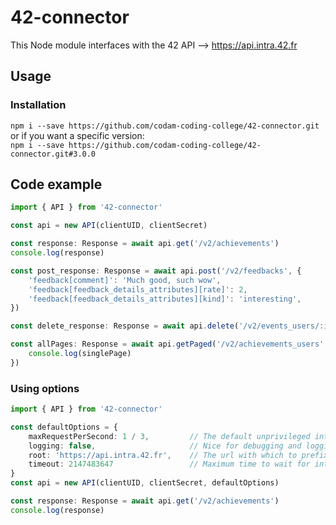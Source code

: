 # 42-connector
This Node module interfaces with the 42 API --> https://api.intra.42.fr

## Usage
### Installation
`npm i --save https://github.com/codam-coding-college/42-connector.git`
<br>
or if you want a specific version:
<br>
`npm i --save https://github.com/codam-coding-college/42-connector.git#3.0.0`

## Code example
```typescript
import { API } from '42-connector'

const api = new API(clientUID, clientSecret)

const response: Response = await api.get('/v2/achievements')
console.log(response)

const post_response: Response = await api.post('/v2/feedbacks', {
	'feedback[comment]': 'Much good, such wow',
	'feedback[feedback_details_attributes][rate]': 2,
	'feedback[feedback_details_attributes][kind]': 'interesting',
})

const delete_response: Response = await api.delete('/v2/events_users/:id')

const allPages: Response = await api.getPaged('/v2/achievements_users', (singlePage) => {
	console.log(singlePage)
})
```

### Using options
```typescript
import { API } from '42-connector'

const defaultOptions = {
	maxRequestPerSecond: 1 / 3,			// The default unprivileged intra app can do 1200 requests per hour, or 1/3 per second
	logging: false,						// Nice for debugging and logging
	root: 'https://api.intra.42.fr',	// The url with which to prefix every request
	timeout: 2147483647					// Maximum time to wait for intra to give a 2xx response before throwing an error
}
const api = new API(clientUID, clientSecret, defaultOptions)

const response: Response = await api.get('/v2/achievements')
console.log(response)
```